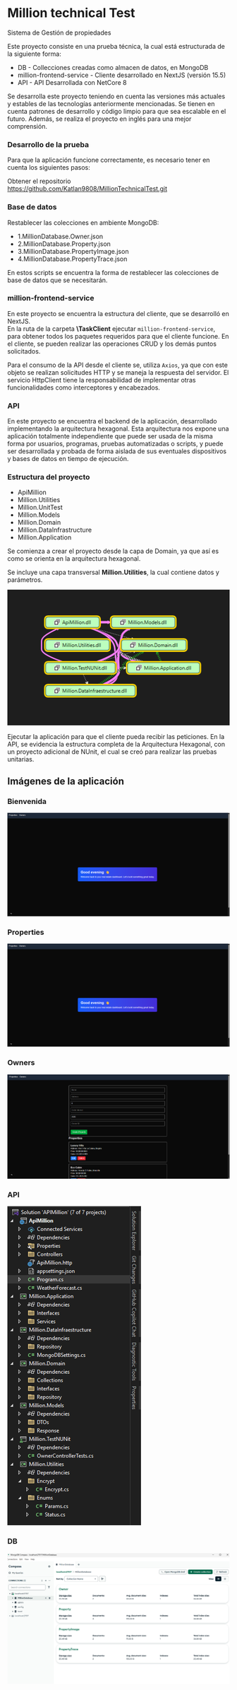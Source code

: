# Million technical Test

Sistema de Gestión de propiedades

Este proyecto consiste en una prueba técnica, la cual está estructurada de la siguiente forma:

<ul>
  <li>DB - Collecciones creadas como almacen de datos, en MongoDB</li>
  <li>million-frontend-service - Cliente desarrollado en NextJS (versión 15.5)</li>
  <li>API - API Desarrollada con NetCore 8</li>
</ul>

Se desarrolla este proyecto teniendo en cuenta las versiones más actuales y estables de las tecnologías anteriormente mencionadas. Se tienen en cuenta patrones de desarrollo y código limpio para que sea escalable en el futuro. Además, se realiza el proyecto en inglés para una mejor comprensión.

### Desarrollo de la prueba

Para que la aplicación funcione correctamente, es necesario tener en cuenta los siguientes pasos:

Obtener el repositorio <link> https://github.com/Katlan9808/MillionTechnicalTest.git


### Base de datos
Restablecer las colecciones en ambiente MongoDB:
<ul>
  <li>1.MillionDatabase.Owner.json</li>
  <li>2.MillionDatabase.Property.json</li>
  <li>3.MillionDatabase.PropertyImage.json</li>
  <li>4.MillionDatabase.PropertyTrace.json</li>
</ul>

En estos scripts se encuentra la forma de restablecer las colecciones de base de datos que se necesitarán.


### million-frontend-service
En este proyecto se encuentra la estructura del cliente, que se desarrolló en NextJS. <br>
En la ruta de la carpeta <strong>\TaskClient</strong> ejecutar <code>million-frontend-service</code>, para obtener todos los paquetes requeridos para que el cliente funcione. En el cliente, se pueden realizar las operaciones CRUD y los demás puntos solicitados.

Para el consumo de la API desde el cliente se, utiliza `Axios`, ya que con este objeto se realizan solicitudes HTTP y se maneja la respuesta del servidor. El servicio HttpClient tiene la responsabilidad de implementar otras funcionalidades como interceptores y encabezados.

### API
En este proyecto se encuentra el backend de la aplicación, desarrollado implementando la arquitectura hexagonal. Esta arquitectura nos expone una aplicación totalmente independiente que puede ser usada de la misma forma por usuarios, programas, pruebas automatizadas o scripts, y puede ser desarrollada y probada de forma aislada de sus eventuales dispositivos y bases de datos en tiempo de ejecución.

### Estructura del proyecto

<ul>
  <li>ApiMillion</li>
  <li>Million.Utilities</li>
  <li>Million.UnitTest</li>
  <li>Million.Models</li>
  <li>Million.Domain</li>
  <li>Million.DataInfrastructure</li>
  <li>Million.Application</li>
</ul>

Se comienza a crear el proyecto desde la capa de Domain, ya que así es como se orienta en la arquitectura hexagonal.

Se incluye una capa transversal <strong>Million.Utilities</strong>,  la cual contiene datos y parámetros.

<img title="Architecture=" src="Images/Estructure.png">


Ejecutar la aplicación para que el cliente pueda recibir las peticiones. En la API, se evidencia la estructura completa de la Arquitectura Hexagonal, con un proyecto adicional de NUnit, el cual se creó para realizar las pruebas unitarias.

## Imágenes de la aplicación

### Bienvenida
<img title="Architecture=" src="Images/Welcome.png">

### Properties
<img title="Architecture=" src="Images/Properties.png">

### Owners
<img title="Architecture=" src="Images/Owners.png">

### API
<img title="Architecture=" src="Images/API.png">

### DB
<img title="Architecture=" src="Images/DB.png">








